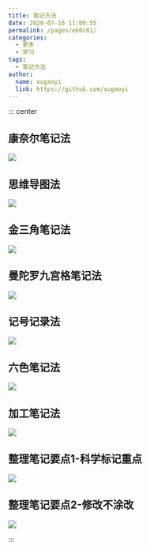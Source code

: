 ```yaml
---
title: 笔记方法
date: 2020-07-16 11:00:55
permalink: /pages/e60c81/
categories:
  - 更多
  - 学习
tags:
  - 笔记方法
author:
  name: xugaoyi
  link: https://github.com/xugaoyi
---
```


::: center

## 康奈尔笔记法

![](https://jsd.cdn.zzko.cn/gh/xugaoyi/image_store/blog/20200716105752.jpg)

## 思维导图法

![](https://jsd.cdn.zzko.cn/gh/xugaoyi/image_store/blog/20200716105747.jpg)

## 金三角笔记法

![](https://jsd.cdn.zzko.cn/gh/xugaoyi/image_store/blog/20200716105753.jpg)

## 曼陀罗九宫格笔记法

![](https://jsd.cdn.zzko.cn/gh/xugaoyi/image_store/blog/20200716105748.jpg)

## 记号记录法

![](https://jsd.cdn.zzko.cn/gh/xugaoyi/image_store/blog/20200716105749.jpg)

## 六色笔记法

![](https://jsd.cdn.zzko.cn/gh/xugaoyi/image_store/blog/20200716105750.jpg)

## 加工笔记法

![](https://jsd.cdn.zzko.cn/gh/xugaoyi/image_store/blog/20200716105751.jpg)

## 整理笔记要点1-科学标记重点

![](https://jsd.cdn.zzko.cn/gh/xugaoyi/image_store/blog/20200716105746.jpg)

## 整理笔记要点2-修改不涂改

![](https://jsd.cdn.zzko.cn/gh/xugaoyi/image_store/blog/20200716105745.jpg)

:::
